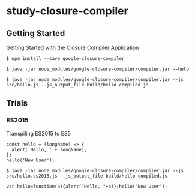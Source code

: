# study-closure-compiler

## Getting Started

[Getting Started with the Closure Compiler Application](https://developers.google.com/closure/compiler/docs/gettingstarted_app)

```
$ npm install --save google-closure-compiler
```

```$xslt
$ java -jar node_modules/google-closure-compiler/compiler.jar --help
```

```$xslt
$ java -jar node_modules/google-closure-compiler/compiler.jar --js src/hello.js --js_output_file build/hello-compiled.js
```

## Trials

### ES2015

Transpiling ES2015 to ES5

```$xslt
const hello = (longName) => {
  alert('Hello, ' + longName);
};
hello('New User');
```

```$xslt
$ java -jar node_modules/google-closure-compiler/compiler.jar --js src/hello.es2015.js --js_output_file build/hello-compiled.js
```

```$xslt
var hello=function(a){alert("Hello, "+a)};hello("New User");
```
